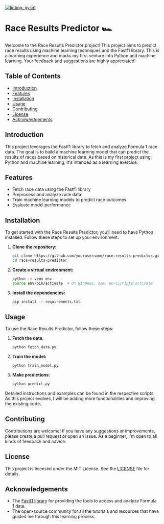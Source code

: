 [![linting: pylint](https://img.shields.io/badge/linting-pylint-lightgrey)](https://github.com/pylint-dev/pylint)
# Race Results Predictor 🏎️

Welcome to the Race Results Predictor project! This project aims to predict race results using machine learning techniques and the Fastf1 library. This is a learning experience and marks my first venture into Python and machine learning. Your feedback and suggestions are highly appreciated!

## Table of Contents
- [Introduction](#introduction)
- [Features](#features)
- [Installation](#installation)
- [Usage](#usage)
- [Contributing](#contributing)
- [License](#license)
- [Acknowledgements](#acknowledgements)

## Introduction
This project leverages the Fastf1 library to fetch and analyze Formula 1 race data. The goal is to build a machine learning model that can predict the results of races based on historical data. As this is my first project using Python and machine learning, it's intended as a learning exercise.

## Features
- Fetch race data using the Fastf1 library
- Preprocess and analyze race data
- Train machine learning models to predict race outcomes
- Evaluate model performance

## Installation
To get started with the Race Results Predictor, you'll need to have Python installed. Follow these steps to set up your environment:

1. **Clone the repository:**
    ```bash
    git clone https://github.com/yourusername/race-results-predictor.git
    cd race-results-predictor
    ```

2. **Create a virtual environment:**
    ```bash
    python -m venv env
    source env/bin/activate  # On Windows, use `env\Scripts\activate`
    ```

3. **Install the dependencies:**
    ```bash
    pip install -r requirements.txt
    ```

## Usage
To use the Race Results Predictor, follow these steps:

1. **Fetch the data:**
    ```bash
    python fetch_data.py
    ```

2. **Train the model:**
    ```bash
    python train_model.py
    ```

3. **Make predictions:**
    ```bash
    python predict.py
    ```

Detailed instructions and examples can be found in the respective scripts. As this project evolves, I will be adding more functionalities and improving the existing code.

## Contributing
Contributions are welcome! If you have any suggestions or improvements, please create a pull request or open an issue. As a beginner, I'm open to all kinds of feedback and advice.

## License
This project is licensed under the MIT License. See the [LICENSE](LICENSE) file for details.

## Acknowledgements
- The [Fastf1 library](https://theoehrly.github.io/Fast-F1/) for providing the tools to access and analyze Formula 1 data.
- The open-source community for all the tutorials and resources that have guided me through this learning process.
